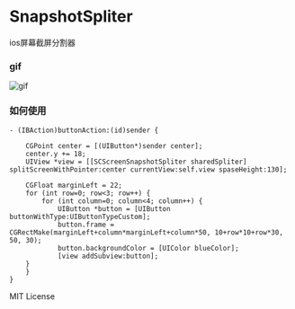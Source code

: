 # SnapshotSpliter
ios屏幕截屏分割器

### gif

![gif](http://cl.ly/image/132J353V3j2K/download/Screen%20Recording%202015-10-27%20at%2002.14%20%E4%B8%8B%E5%8D%88.gif)

### 如何使用
	- (IBAction)buttonAction:(id)sender {
    
    	CGPoint center = [(UIButton*)sender center];
    	center.y += 18;
    	UIView *view = [[SCScreenSnapshotSpliter sharedSpliter] splitScreenWithPointer:center currentView:self.view spaseHeight:130];
    
	    CGFloat marginLeft = 22;
    	for (int row=0; row<3; row++) {
        	for (int column=0; column<4; column++) {
            	UIButton *button = [UIButton buttonWithType:UIButtonTypeCustom];
            	button.frame = CGRectMake(marginLeft+column*marginLeft+column*50, 10+row*10+row*30, 50, 30);
            	button.backgroundColor = [UIColor blueColor];
            	[view addSubview:button];
        }
    	}
    }


MIT License
